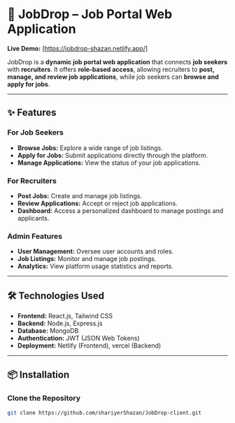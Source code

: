 # 🚀 JobDrop – Job Portal Web Application

**Live Demo:** [https://jobdrop-shazan.netlify.app/]

JobDrop is a **dynamic job portal web application** that connects **job seekers** with **recruiters**. It offers **role-based access**, allowing recruiters to **post, manage, and review job applications**, while job seekers can **browse and apply for jobs**.

---

## ✨ Features

### **For Job Seekers**
- **Browse Jobs:** Explore a wide range of job listings.
- **Apply for Jobs:** Submit applications directly through the platform.
- **Manage Applications:** View the status of your job applications.

### **For Recruiters**
- **Post Jobs:** Create and manage job listings.
- **Review Applications:** Accept or reject job applications.
- **Dashboard:** Access a personalized dashboard to manage postings and applicants.

### **Admin Features**
- **User Management:** Oversee user accounts and roles.
- **Job Listings:** Monitor and manage job postings.
- **Analytics:** View platform usage statistics and reports.

---

## 🛠 Technologies Used

- **Frontend:** React.js, Tailwind CSS
- **Backend:** Node.js, Express.js
- **Database:** MongoDB
- **Authentication:** JWT (JSON Web Tokens)
- **Deployment:** Netlify (Frontend), vercel (Backend)

---

## 📦 Installation

### **Clone the Repository**

```bash
git clone https://github.com/shariyerShazan/JobDrop-client.git

